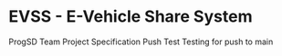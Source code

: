 # EVSS - E-Vehicle Share System
ProgSD Team Project Specification
Push Test
Testing for push to main